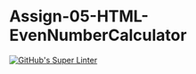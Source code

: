 # Assign-05-HTML-EvenNumberCalculator
[![GitHub's Super Linter](https://github.com/ICS20-Programming-SirineC/Assign-05-HTML-EvenNumberCalculator/workflows/GitHub's%20Super%20Linter/badge.svg)](https://github.com/ICS20-Programming-SirineC/Assign-05-HTML-EvenNumberCalculator/actions)